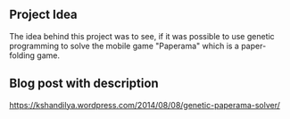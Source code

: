 ## Project Idea
The idea behind this project was to see, if it was possible to use genetic programming to solve the mobile game "Paperama" which is a paper-folding game.

## Blog post with description

https://kshandilya.wordpress.com/2014/08/08/genetic-paperama-solver/
